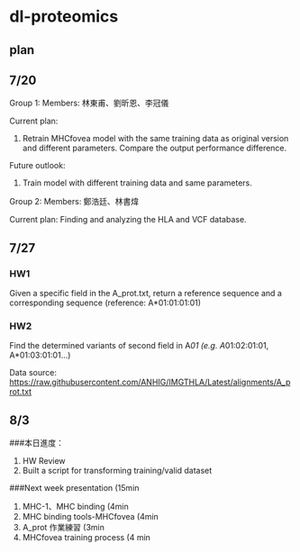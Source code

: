 # dl-proteomics
## plan
## 7/20
Group 1:
Members: 林東甫、劉昕恩、李冠儀

Current plan:
1. Retrain MHCfovea model with the same training data as original version and different parameters. Compare the output performance     difference.

Future outlook:
1. Train model with different training data and same parameters.

Group 2:
Members: 鄭浩廷、林書煒

Current plan:
Finding and analyzing the HLA and VCF database.

## 7/27

### HW1
Given a specific field in the A_prot.txt, return a reference sequence and a corresponding sequence (reference: A*01:01:01:01)
### HW2
Find the determined variants of second field in A*01 (e.g. A*01:02:01:01, A*01:03:01:01...)

Data source: https://raw.githubusercontent.com/ANHIG/IMGTHLA/Latest/alignments/A_prot.txt

## 8/3
###本日進度：
1. HW Review
2. Built a script for transforming training/valid dataset

###Next week presentation (15min
 1. MHC-1、MHC binding (4min
 2. MHC binding tools-MHCfovea (4min
 3. A_prot 作業練習 (3min
 4. MHCfovea training process (4 min
